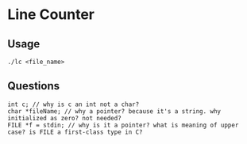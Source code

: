 # Line Counter

## Usage

```
./lc <file_name>
```

## Questions

```
int c; // why is c an int not a char?
char *fileName; // why a pointer? because it's a string. why initialized as zero? not needed?
FILE *f = stdin; // why is it a pointer? what is meaning of upper case? is FILE a first-class type in C?
```